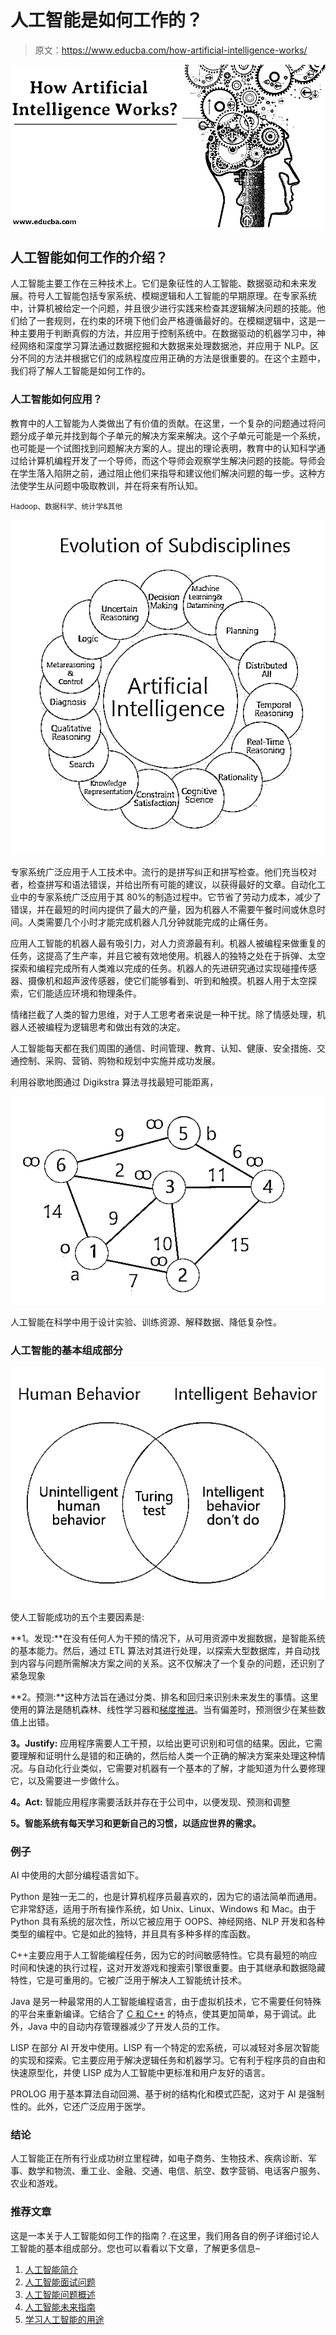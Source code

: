 # 人工智能是如何工作的？

> 原文：<https://www.educba.com/how-artificial-intelligence-works/>

![How Artificial Intelligence Works](img/dc37f5984ee112917ddf698909e30ca0.png)



## 人工智能如何工作的介绍？

人工智能主要工作在三种技术上。它们是象征性的人工智能、数据驱动和未来发展。符号人工智能包括专家系统、模糊逻辑和人工智能的早期原理。在专家系统中，计算机被给定一个问题，并且很少进行实践来检查其逻辑解决问题的技能。他们给了一套规则，在约束的环境下他们会严格遵循最好的。在模糊逻辑中，这是一种主要用于判断真假的方法，并应用于控制系统中。在数据驱动的机器学习中，神经网络和深度学习算法通过数据挖掘和大数据来处理数据池，并应用于 NLP。区分不同的方法并根据它们的成熟程度应用正确的方法是很重要的。在这个主题中，我们将了解人工智能是如何工作的。

### 人工智能如何应用？

教育中的人工智能为人类做出了有价值的贡献。在这里，一个复杂的问题通过将问题分成子单元并找到每个子单元的解决方案来解决。这个子单元可能是一个系统，也可能是一个试图找到问题解决方案的人。提出的理论表明，教育中的认知科学通过给计算机编程开发了一个导师，而这个导师会观察学生解决问题的技能。导师会在学生落入陷阱之前，通过阻止他们来指导和建议他们解决问题的每一步。这种方法使学生从问题中吸取教训，并在将来有所认知。

<small>Hadoop、数据科学、统计学&其他</small>

![How Does Artificial Intelligence Apply](img/d2ce8f4186feacef838b6e7355a9bc88.png)



专家系统广泛应用于人工技术中。流行的是拼写纠正和拼写检查。他们充当校对者，检查拼写和语法错误，并给出所有可能的建议，以获得最好的文章。自动化工业中的专家系统广泛应用于其 80%的制造过程中。它节省了劳动力成本，减少了错误，并在最短的时间内提供了最大的产量，因为机器人不需要午餐时间或休息时间。人类需要几个小时才能完成机器人几分钟就能完成的止痛任务。

应用人工智能的机器人最有吸引力，对人力资源最有利。机器人被编程来做重复的任务，这提高了生产率，并且它被有效地使用。机器人的独特之处在于拆弹、太空探索和编程完成所有人类难以完成的任务。机器人的先进研究通过实现碰撞传感器、摄像机和超声波传感器，使它们能够看到、听到和触摸。机器人用于太空探索，它们能适应环境和物理条件。

情绪拦截了人类的智力思维，对于人工思考者来说是一种干扰。除了情感处理，机器人还被编程为逻辑思考和做出有效的决定。

人工智能每天都在我们周围的通信、时间管理、教育、认知、健康、安全措施、交通控制、采购、营销、购物和规划中实施并成功发展。

利用谷歌地图通过 Digikstra 算法寻找最短可能距离，

![Using google map](img/2ebe684d1c411d1b04fe389b7392112e.png)



人工智能在科学中用于设计实验、训练资源、解释数据、降低复杂性。

### 人工智能的基本组成部分

![Basic Components of Artificial Intelligence](img/8f776f121f29f600fb4a20a9c169db6f.png)



使人工智能成功的五个主要因素是:

**1。发现:**在没有任何人为干预的情况下，从可用资源中发掘数据，是智能系统的基本能力。然后，通过 ETL 算法对其进行处理，以探索大型数据库，并自动找到内容与问题所需解决方案之间的关系。这不仅解决了一个复杂的问题，还识别了紧急现象

**2。预测:**这种方法旨在通过分类、排名和回归来识别未来发生的事情。这里使用的算法是随机森林、线性学习器和[梯度推进](https://www.educba.com/gradient-boosting-algorithm/)。当有偏差时，预测很少在某些数值上出错。

**3。Justify:** 应用程序需要人工干预，以给出更可识别和可信的结果。因此，它需要理解和证明什么是错的和正确的，然后给人类一个正确的解决方案来处理这种情况。与自动化行业类似，它需要对机器有一个基本的了解，才能知道为什么要修理它，以及需要进一步做什么。

**4。Act:** 智能应用程序需要活跃并存在于公司中，以便发现、预测和调整

**5。智能系统有每天学习和更新自己的习惯，以适应世界的需求。**

### 例子

AI 中使用的大部分编程语言如下。

Python 是独一无二的，也是计算机程序员最喜欢的，因为它的语法简单而通用。它非常舒适，适用于所有操作系统，如 Unix、Linux、Windows 和 Mac。由于 Python 具有系统的层次性，所以它被应用于 OOPS、神经网络、NLP 开发和各种类型的编程中。它是如此的独特，并且具有多种多样的库函数。

C++主要应用于人工智能编程任务，因为它的时间敏感特性。它具有最短的响应时间和快速的执行过程，这对开发游戏和搜索引擎很重要。由于其继承和数据隐藏特性，它是可重用的。它被广泛用于解决人工智能统计技术。

Java 是另一种最常用的人工智能编程语言，由于虚拟机技术，它不需要任何特殊的平台来重新编译。它结合了 [C 和 C++](https://www.educba.com/c-vs-c-plus-plus/) 的特点，使其更加简单，易于调试。此外，Java 中的自动内存管理器减少了开发人员的工作。

LISP 在部分 AI 开发中使用。LISP 有一个特定的宏系统，可以减轻对多层次智能的实现和探索。它主要应用于解决逻辑任务和机器学习。它有利于程序员的自由和快速原型化，并使 LISP 成为人工智能中更标准和用户友好的语言。

PROLOG 用于基本算法自动回溯、基于树的结构化和模式匹配，这对于 AI 是强制性的。此外，它还广泛应用于医学。

### 结论

人工智能正在所有行业成功树立里程碑，如电子商务、生物技术、疾病诊断、军事、数学和物流、重工业、金融、交通、电信、航空、数字营销、电话客户服务、农业和游戏。

### 推荐文章

这是一本关于人工智能如何工作的指南？.在这里，我们用各自的例子详细讨论人工智能的基本组成部分。您也可以看看以下文章，了解更多信息–

1.  [人工智能简介](https://www.educba.com/introduction-to-artificial-intelligence/)
2.  [人工智能面试问题](https://www.educba.com/artificial-intelligence-interview-questions/)
3.  [人工智能问题概述](https://www.educba.com/artificial-intelligence-problems/)
4.  [人工智能未来指南](https://www.educba.com/future-of-artificial-intelligence/)
5.  [学习人工智能的用途](https://www.educba.com/uses-of-artificial-intelligence/)





